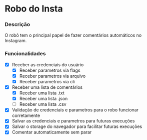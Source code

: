 # Robo do Insta

### Descrição

O robô tem o principal papel de fazer comentários automáticos no Instagram.

### Funcionalidades

- [x] Receber as credenciais do usuário
  - [x] Receber parametros via flags
  - [x] Receber parametros via arquivo
  - [x] Receber parametros via cli
- [x] Receber uma lista de comentários
  - [x] Receber uma lista .txt
  - [x] Receber uma lista .json
  - [ ] Receber uma lista .csv
- [x] Validação de credenciais e parametros para o robo funcionar corretamente
- [x] Salvar as credenciais e parametros para futuras execuções
- [x] Salvar o storage do navegador para facilitar futuras execuções
- [x] Comentar automaticamente sem parar
